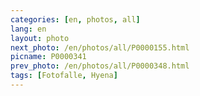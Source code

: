 ```yaml
---
categories: [en, photos, all]
lang: en
layout: photo
next_photo: /en/photos/all/P0000155.html
picname: P0000341
prev_photo: /en/photos/all/P0000348.html
tags: [Fotofalle, Hyena]
---
```


